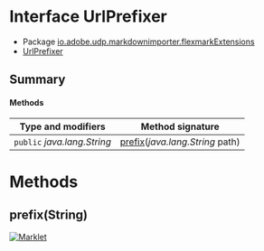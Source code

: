# Interface UrlPrefixer

* Package [io.adobe.udp.markdownimporter.flexmarkExtensions](README.html)
* [UrlPrefixer](UrlPrefixer.html)




## Summary
#### Methods
| Type and modifiers | Method signature |
| --- | --- |
| `public` *java.lang.String* | [prefix](#prefixstring)(*java.lang.String* path) |



# Methods
## prefix(String)





[![Marklet](https://img.shields.io/badge/Generated%20by-Marklet-green.svg)](https://github.com/Faylixe/marklet)